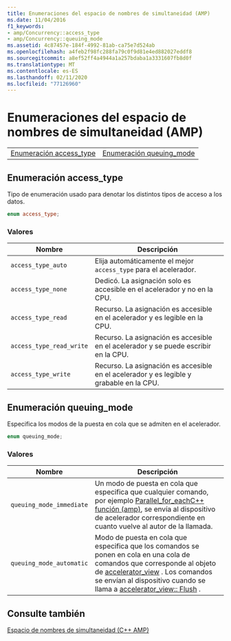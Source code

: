 ```yaml
---
title: Enumeraciones del espacio de nombres de simultaneidad (AMP)
ms.date: 11/04/2016
f1_keywords:
- amp/Concurrency::access_type
- amp/Concurrency::queuing_mode
ms.assetid: 4c87457e-184f-4992-81ab-ca75e7d524ab
ms.openlocfilehash: a4feb2f98fc288fa79c0f9d81e4ed882027eddf8
ms.sourcegitcommit: a8ef52ff4a4944a1a257bdaba1a3331607fb8d0f
ms.translationtype: MT
ms.contentlocale: es-ES
ms.lasthandoff: 02/11/2020
ms.locfileid: "77126960"
---
```

# <a name="concurrency-namespace-enums-amp"></a>Enumeraciones del espacio de nombres de simultaneidad (AMP)

|||
|-|-|
|[Enumeración access_type](#access_type)|[Enumeración queuing_mode](#queuing_mode)|

## <a name="access_type"></a>Enumeración access_type

Tipo de enumeración usado para denotar los distintos tipos de acceso a los datos.

```cpp
enum access_type;
```

### <a name="values"></a>Valores

|Nombre|Descripción|
|----------|-----------------|
|`access_type_auto`|Elija automáticamente el mejor `access_type` para el acelerador.|
|`access_type_none`|Dedicó. La asignación solo es accesible en el acelerador y no en la CPU.|
|`access_type_read`|Recurso. La asignación es accesible en el acelerador y es legible en la CPU.|
|`access_type_read_write`|Recurso. La asignación es accesible en el acelerador y se puede escribir en la CPU.|
|`access_type_write`|Recurso. La asignación es accesible en el acelerador y es legible y grabable en la CPU.|

## <a name="queuing_mode"></a>Enumeración queuing_mode

Especifica los modos de la puesta en cola que se admiten en el acelerador.

```cpp
enum queuing_mode;
```

### <a name="values"></a>Valores

|Nombre|Descripción|
|----------|-----------------|
|`queuing_mode_immediate`|Un modo de puesta en cola que especifica que cualquier comando, por ejemplo [Parallel_for_eachC++ función (amp)](concurrency-namespace-functions-amp.md#parallel_for_each), se envía al dispositivo de acelerador correspondiente en cuanto vuelve al autor de la llamada.|
|`queuing_mode_automatic`|Modo de puesta en cola que especifica que los comandos se ponen en cola en una cola de comandos que corresponde al objeto de [accelerator_view](accelerator-view-class.md) . Los comandos se envían al dispositivo cuando se llama a [accelerator_view:: Flush](accelerator-view-class.md#flush) .|

## <a name="see-also"></a>Consulte también

[Espacio de nombres de simultaneidad (C++ AMP)](concurrency-namespace-cpp-amp.md)

